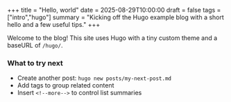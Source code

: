 +++
title = "Hello, world"
date = 2025-08-29T10:00:00
draft = false
tags = ["intro","hugo"]
summary = "Kicking off the Hugo example blog with a short hello and a few useful tips."
+++

Welcome to the blog! This site uses Hugo with a tiny custom theme and a baseURL of `/hugo/`.

<!--more-->

### What to try next

- Create another post: `hugo new posts/my-next-post.md`
- Add tags to group related content
- Insert `<!--more-->` to control list summaries
